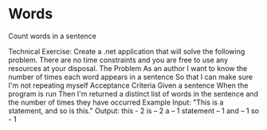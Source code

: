 # Words
Count words in a sentence

Technical Exercise:
Create a .net application that will solve the following problem. There are no time constraints and you are free to use any resources at your disposal.
The Problem
As an author
I want to know the number of times each word appears in a sentence
So that I can make sure I'm not repeating myself
Acceptance Criteria
Given a sentence
When the program is run
Then I'm returned a distinct list of words in the sentence and the number of times they have occurred
Example
Input: "This is a statement, and so is this."
Output:
this - 2
is – 2
a – 1
statement – 1
and – 1
so - 1
